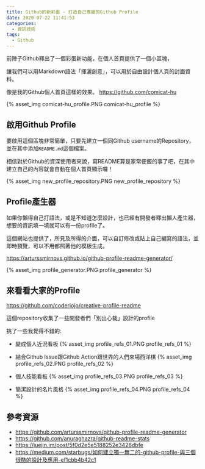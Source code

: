 ```yaml
---
title: Github的新彩蛋 - 打造自己專屬的Github Profile
date: 2020-07-22 11:41:53
categories:
  - 資訊技術
tags:
  - Github
---
```


前陣子Github釋出了一個彩蛋新功能，在個人首頁提供了一個小區塊，

讓我們可以用Markdown語法「揮灑創意」，可以用於自由設計個人頁的封面資料。

像是我的Github個人首頁這樣的效果。 <https://github.com/comicat-hu>

{% asset_img comicat-hu_profile.PNG comicat-hu_profile %}

<!--more-->

## 啟用Github Profile

要啟用這個區塊非常簡單，只要先建立一個同Github username的Repository，並在其中添加`README.md`這個檔案。

相信對於Github的資深使用者來說，寫README算是家常便飯的事了吧，在其中建立自己的內容就會自動在個人首頁顯示囉！

{% asset_img new_profile_repository.PNG new_profile_repository %}

## Profile產生器

如果你懶得自己打語法，或是不知道怎麼設計，也已經有開發者釋出懶人產生器，想要的資訊填一填就可以有一份profile了。

這個網站也提供了，所見及所得的介面，可以自訂修改或貼上自己編寫的語法，並即時預覽，可以不用都照著他的模板生成。

<https://arturssmirnovs.github.io/github-profile-readme-generator/>

{% asset_img profile_generator.PNG profile_generator %}

## 來看看大家的Profile

<https://github.com/coderjojo/creative-profile-readme>

這個repository收集了一些開發者們「別出心裁」設計的profile

挑了一些我覺得不錯的:

* 變成個人近況看板
{% asset_img profile_refs_01.PNG profile_refs_01 %}

* 結合Github Issue跟Github Action跟世界的人們來場西洋棋
{% asset_img profile_refs_02.PNG profile_refs_02 %}

* 個人技能看板
{% asset_img profile_refs_03.PNG profile_refs_03 %}

* 簡潔設計的名片風格
{% asset_img profile_refs_04.PNG profile_refs_04 %}

## 參考資源

* <https://github.com/arturssmirnovs/github-profile-readme-generator>
* <https://github.com/anuraghazra/github-readme-stats>
* <https://juejin.im/post/5f0d2e5e5188252e3426dbfe>
* <https://medium.com/starbugs/如何建立獨一無二的-github-profile-與三個很酷的設計及應用-ef1cbb4b42c1>
